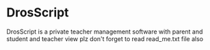 # DrosScript
DrosScript is a private teacher management software with parent and student and teacher view plz don't forget to read read_me.txt file also
